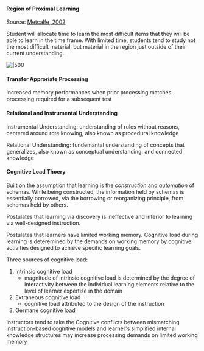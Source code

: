 #### Region of Proximal Learning

Source: [Metcalfe, 2002](http://www.columbia.edu/cu/psychology/metcalfe/PDFs/Metcalfe%202002.pdf)

Student will allocate time to learn the most difficult items that they will be able to learn in the time frame. With limited time, students tend to study not the most difficult material, but material in the region just outside of their current understanding. 

![|500](notes/images/Screen%20Shot%202022-10-28%20at%206.42.09%20PM.png)

#### Transfer Approriate Processing

Increased memory performances when prior processing matches processing required for a subsequent test


#### Relational and Instrumental Understanding

Instrumental Understanding: understanding of rules without reasons, centered around rote knowing, also known as procedural knowledge

Relational Understanding: fundemantal understanding of concepts that generalizes, also known as conceptual understanding, and connected knowledge 

#### Cognitive Load Thoery

Built on the assumption that learning is the _construction_ and _automation_ of schemas. While being constructed, the information held by schemas is essentially borrowed, via the borrowing or reorganizing principle, from schemas held by others. 

Postulates that learning via discovery is ineffective and inferior to learning via well-designed instruction.

Postulates that learners have limited working memory. Cognitive load during learning is deteremined by the demands on working memory by cognitive activities designed to achieve specific learning goals.

Three sources of cognitive load:
1. Intrinsic cognitive load
	- magnitude of intrinsic cognitive load is determined by the degree of interactivity between the individual learning elements relative to the level of learner expertise in the domain
2. Extraneous cognitive load
	- cognitive load attributed to the design of the instruction
3. Germane cognitive load

Instructors tend to take the Cognitive conflicts between mismatching instruction-based cognitive models and learner's simplified internal knowledge structures may increase processing demands on limited working memory

